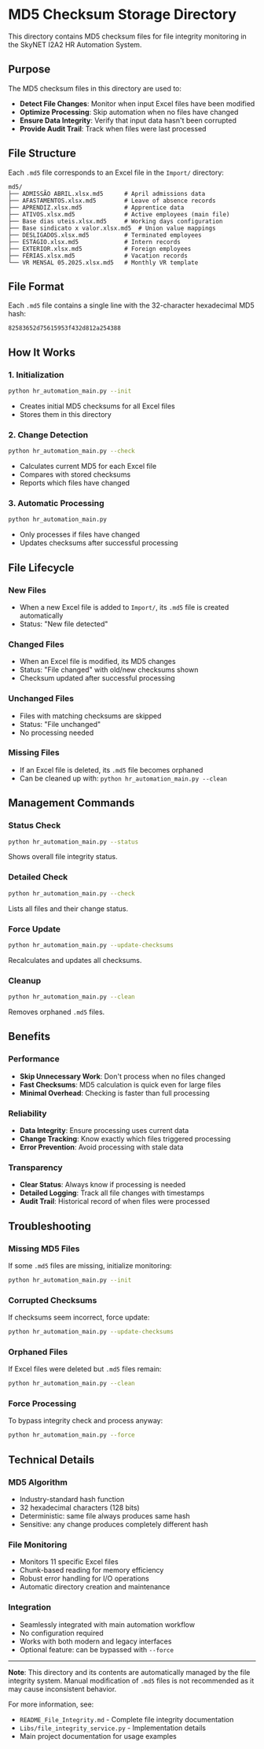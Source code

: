# MD5 Checksum Storage Directory

This directory contains MD5 checksum files for file integrity monitoring in the SkyNET I2A2 HR Automation System.

## Purpose

The MD5 checksum files in this directory are used to:
- **Detect File Changes**: Monitor when input Excel files have been modified
- **Optimize Processing**: Skip automation when no files have changed
- **Ensure Data Integrity**: Verify that input data hasn't been corrupted
- **Provide Audit Trail**: Track when files were last processed

## File Structure

Each `.md5` file corresponds to an Excel file in the `Import/` directory:

```
md5/
├── ADMISSÃO ABRIL.xlsx.md5      # April admissions data
├── AFASTAMENTOS.xlsx.md5        # Leave of absence records
├── APRENDIZ.xlsx.md5            # Apprentice data
├── ATIVOS.xlsx.md5              # Active employees (main file)
├── Base dias uteis.xlsx.md5     # Working days configuration
├── Base sindicato x valor.xlsx.md5  # Union value mappings
├── DESLIGADOS.xlsx.md5          # Terminated employees
├── ESTÁGIO.xlsx.md5             # Intern records
├── EXTERIOR.xlsx.md5            # Foreign employees
├── FÉRIAS.xlsx.md5              # Vacation records
└── VR MENSAL 05.2025.xlsx.md5   # Monthly VR template
```

## File Format

Each `.md5` file contains a single line with the 32-character hexadecimal MD5 hash:

```
82583652d75615953f432d812a254388
```

## How It Works

### 1. **Initialization**
```bash
python hr_automation_main.py --init
```
- Creates initial MD5 checksums for all Excel files
- Stores them in this directory

### 2. **Change Detection**
```bash
python hr_automation_main.py --check
```
- Calculates current MD5 for each Excel file
- Compares with stored checksums
- Reports which files have changed

### 3. **Automatic Processing**
```bash
python hr_automation_main.py
```
- Only processes if files have changed
- Updates checksums after successful processing

## File Lifecycle

### **New Files**
- When a new Excel file is added to `Import/`, its `.md5` file is created automatically
- Status: "New file detected"

### **Changed Files**
- When an Excel file is modified, its MD5 changes
- Status: "File changed" with old/new checksums shown
- Checksum updated after successful processing

### **Unchanged Files**
- Files with matching checksums are skipped
- Status: "File unchanged"
- No processing needed

### **Missing Files**
- If an Excel file is deleted, its `.md5` file becomes orphaned
- Can be cleaned up with: `python hr_automation_main.py --clean`

## Management Commands

### **Status Check**
```bash
python hr_automation_main.py --status
```
Shows overall file integrity status.

### **Detailed Check**
```bash
python hr_automation_main.py --check
```
Lists all files and their change status.

### **Force Update**
```bash
python hr_automation_main.py --update-checksums
```
Recalculates and updates all checksums.

### **Cleanup**
```bash
python hr_automation_main.py --clean
```
Removes orphaned `.md5` files.

## Benefits

### **Performance**
- **Skip Unnecessary Work**: Don't process when no files changed
- **Fast Checksums**: MD5 calculation is quick even for large files
- **Minimal Overhead**: Checking is faster than full processing

### **Reliability**
- **Data Integrity**: Ensure processing uses current data
- **Change Tracking**: Know exactly which files triggered processing
- **Error Prevention**: Avoid processing with stale data

### **Transparency**
- **Clear Status**: Always know if processing is needed
- **Detailed Logging**: Track all file changes with timestamps
- **Audit Trail**: Historical record of when files were processed

## Troubleshooting

### **Missing MD5 Files**
If some `.md5` files are missing, initialize monitoring:
```bash
python hr_automation_main.py --init
```

### **Corrupted Checksums**
If checksums seem incorrect, force update:
```bash
python hr_automation_main.py --update-checksums
```

### **Orphaned Files**
If Excel files were deleted but `.md5` files remain:
```bash
python hr_automation_main.py --clean
```

### **Force Processing**
To bypass integrity check and process anyway:
```bash
python hr_automation_main.py --force
```

## Technical Details

### **MD5 Algorithm**
- Industry-standard hash function
- 32 hexadecimal characters (128 bits)
- Deterministic: same file always produces same hash
- Sensitive: any change produces completely different hash

### **File Monitoring**
- Monitors 11 specific Excel files
- Chunk-based reading for memory efficiency
- Robust error handling for I/O operations
- Automatic directory creation and maintenance

### **Integration**
- Seamlessly integrated with main automation workflow
- No configuration required
- Works with both modern and legacy interfaces
- Optional feature: can be bypassed with `--force`

---

**Note**: This directory and its contents are automatically managed by the file integrity system. Manual modification of `.md5` files is not recommended as it may cause inconsistent behavior.

For more information, see:
- `README_File_Integrity.md` - Complete file integrity documentation
- `Libs/file_integrity_service.py` - Implementation details
- Main project documentation for usage examples